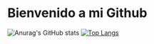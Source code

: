 # Bienvenido a mi Github
![Anurag's GitHub stats](https://github-readme-stats.vercel.app/api?username=DerDAVO&show_icons=true&theme=transparent)
[![Top Langs](https://github-readme-stats.vercel.app/api/top-langs/?username=DerDAVO&bg_color=00000000)](https://github.com/DerDAVO&bg_color=00000000/github-readme-stats)


